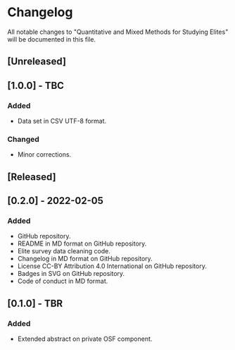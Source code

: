 # Changelog
All notable changes to "Quantitative and Mixed Methods for Studying Elites" will be documented in this file.

## [Unreleased]

## [1.0.0] - TBC
### Added
- Data set in CSV UTF-8 format.
### Changed
- Minor corrections.

## [Released]

## [0.2.0] - 2022-02-05
### Added
- GitHub repository.
- README in MD format on GitHub repository.
- Elite survey data cleaning code.
- Changelog in MD format on GitHub repository.
- License CC-BY Attribution 4.0 International on GitHub repository.
- Badges in SVG on GitHub repository.
- Code of conduct in MD format.

## [0.1.0] - TBR
### Added
- Extended abstract on private OSF component.